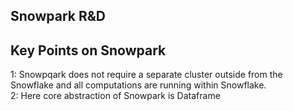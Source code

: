 ## Snowpark R&D

## Key Points on Snowpark 

1: Snowpqark does not require a separate cluster outside from the  Snowflake  and all computations are running within Snowflake.\
2: Here core abstraction of Snowpark is Dataframe

